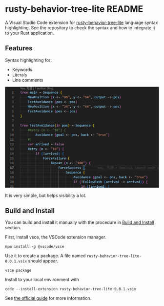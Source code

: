 # rusty-behavior-tree-lite README

A Visual Studio Code extension for [rusty-behavior-tree-lite](https://github.com/msakuta/rusty-behavior-tree-lite) language syntax highlighting.
See the repository to check the syntax and how to integrate it to your Rust application.

## Features

Syntax highlighting for:

* Keywords
* Literals
* Line comments

![screenshot](https://raw.githubusercontent.com/msakuta/rusty-behavior-tree-lite/master/vscode-ext/images/screenshot00.png)

It is very simple, but helps visibility a lot.

## Build and Install

You can build and install it manually with the procedure in [Build and Install](#build-and-install) section.

First, install vsce, the VSCode extension manager.

    npm install -g @vscode/vsce

Use it to create a package. A file named `rusty-behavior-tree-lite-0.0.1.vsix` should appear.

    vsce package

Install to your local environment with

    code --install-extension rusty-behavior-tree-lite-0.0.1.vsix

See [the official guide](https://code.visualstudio.com/api/working-with-extensions/publishing-extension) for more information.

